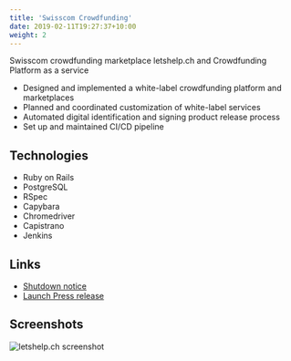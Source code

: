 ```yaml
---
title: 'Swisscom Crowdfunding'
date: 2019-02-11T19:27:37+10:00
weight: 2
---
```


Swisscom crowdfunding marketplace letshelp.ch and Crowdfunding Platform as a service

<!--more-->

* Designed and implemented a white-label crowdfunding platform and marketplaces
* Planned and coordinated customization of white-label services
* Automated digital identification and signing product release process
* Set up and maintained CI/CD pipeline

## Technologies

* Ruby on Rails
* PostgreSQL
* RSpec
* Capybara
* Chromedriver
* Capistrano
* Jenkins

## Links

* <a href="https://www.swisscom.ch/de/about/medien/infos-und-fakten/20180116-spendenplattform-letshelp-stellt-betrieb-ein.html" target="_blank">Shutdown notice</a>
* <a href="https://www.swisscom.ch/de/about/news/2014/09/20140901-MM-Crowdfunding.html" target="_blank">Launch Press release</a>

## Screenshots

![letshelp.ch screenshot](letshelp-ebike-ambulanz.png)
